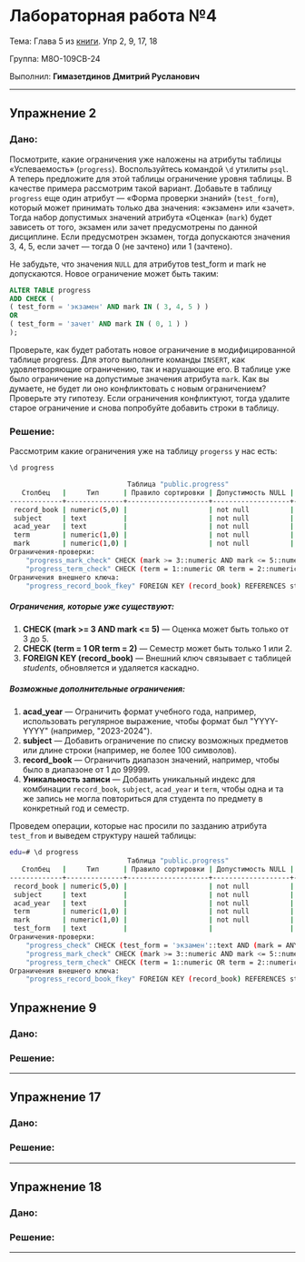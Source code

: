 # Лабораторная работа №4

Тема: Глава 5 из [книги](https://edu.postgrespro.ru/sql_primer.pdf). Упр 2, 9, 17, 18

Группа: М8О-109СВ-24

Выполнил: **Гимазетдинов Дмитрий Русланович**

---

## Упражнение 2
### Дано:

Посмотрите, какие ограничения уже наложены на атрибуты таблицы «Успеваемость» (`progress`). Воспользуйтесь командой `\d` утилиты `psql`. А теперь предложите для этой таблицы ограничение уровня таблицы.
В качестве примера рассмотрим такой вариант. Добавьте в таблицу `progress` еще один атрибут — «Форма проверки знаний» (`test_form`), который может принимать только два значения: «экзамен» или «зачет». Тогда набор допустимых значений атрибута «Оценка» (`mark`) будет зависеть от того, экзамен или зачет предусмотрены по данной дисциплине. Если предусмотрен экзамен, тогда допускаются значения 3, 4, 5, если зачет — тогда 0 (не зачтено) или 1 (зачтено).

Не забудьте, что значения `NULL` для атрибутов test_form и mark не допускаются.
Новое ограничение может быть таким:
```sql
ALTER TABLE progress
ADD CHECK (
( test_form = 'экзамен' AND mark IN ( 3, 4, 5 ) )
OR
( test_form = 'зачет' AND mark IN ( 0, 1 ) )
);
```
Проверьте, как будет работать новое ограничение в модифицированной таблице progress. Для этого выполните команды `INSERT`, как удовлетворяющие ограничению, так и нарушающие его. В таблице уже было ограничение на допустимые значения атрибута `mark`. Как вы думаете, не будет ли оно конфликтовать с новым ограничением? Проверьте эту гипотезу. Если ограничения конфликтуют, тогда удалите старое ограничение и снова попробуйте добавить строки в таблицу.

### Решение:

Рассмотрим какие ограничения уже на таблицу `progerss` у нас есть:

```sql
\d progress 
```

```bash
                             Таблица "public.progress"
   Столбец   |     Тип      | Правило сортировки | Допустимость NULL | По умолчанию 
-------------+--------------+--------------------+-------------------+--------------
 record_book | numeric(5,0) |                    | not null          | 
 subject     | text         |                    | not null          | 
 acad_year   | text         |                    | not null          | 
 term        | numeric(1,0) |                    | not null          | 
 mark        | numeric(1,0) |                    | not null          | 5
Ограничения-проверки:
    "progress_mark_check" CHECK (mark >= 3::numeric AND mark <= 5::numeric)
    "progress_term_check" CHECK (term = 1::numeric OR term = 2::numeric)
Ограничения внешнего ключа:
    "progress_record_book_fkey" FOREIGN KEY (record_book) REFERENCES students(record_book) ON UPDATE CASCADE ON DELETE CASCADE

```

##### Ограничения, которые уже существуют:
1. **CHECK (mark >= 3 AND mark <= 5)** — Оценка может быть только от 3 до 5.
2. **CHECK (term = 1 OR term = 2)** — Семестр может быть только 1 или 2.
3. **FOREIGN KEY (record_book)** — Внешний ключ связывает с таблицей *students*, обновляется и удаляется каскадно.

##### Возможные дополнительные ограничения:
1. **acad_year** — Ограничить формат учебного года, например, использовать регулярное выражение, чтобы формат был "YYYY-YYYY" (например, "2023-2024").
2. **subject** — Добавить ограничение по списку возможных предметов или длине строки (например, не более 100 символов).
3. **record_book** — Ограничить диапазон значений, например, чтобы было в диапазоне от 1 до 99999.
4. **Уникальность записи** — Добавить уникальный индекс для комбинации `record_book`, `subject`, `acad_year` и `term`, чтобы одна и та же запись не могла повториться для студента по предмету в конкретный год и семестр.


Проведем операции, которые нас просили по зазданию атрибута `test_from` и выведем структуру нашей таблицы:

```bash
edu=# \d progress 
                             Таблица "public.progress"
   Столбец   |     Тип      | Правило сортировки | Допустимость NULL | По умолчанию 
-------------+--------------+--------------------+-------------------+--------------
 record_book | numeric(5,0) |                    | not null          | 
 subject     | text         |                    | not null          | 
 acad_year   | text         |                    | not null          | 
 term        | numeric(1,0) |                    | not null          | 
 mark        | numeric(1,0) |                    | not null          | 5
 test_form   | text         |                    |                   | 
Ограничения-проверки:
    "progress_check" CHECK (test_form = 'экзамен'::text AND (mark = ANY (ARRAY[3::numeric, 4::numeric, 5::numeric])) OR test_form = 'зачет'::text AND (mark = ANY (ARRAY[0::numeric, 1::numeric])))
    "progress_mark_check" CHECK (mark >= 3::numeric AND mark <= 5::numeric)
    "progress_term_check" CHECK (term = 1::numeric OR term = 2::numeric)
Ограничения внешнего ключа:
    "progress_record_book_fkey" FOREIGN KEY (record_book) REFERENCES students(record_book) ON UPDATE CASCADE ON DELETE CASCADE

```


## Упражнение 9
### Дано:
### Решение:

---

## Упражнение 17
### Дано:
### Решение:

---

## Упражнение 18
### Дано:
### Решение:

---